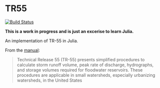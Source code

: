 # TR55

[![Build Status](https://travis-ci.org/caseypt/TR55.jl.svg?branch=master)](https://travis-ci.org/caseypt/TR55.jl)

**This is a work in progress and is just an excerise to learn Julia.**

An implementation of TR-55 in Julia.

From the [manual](http://www.nrcs.usda.gov/Internet/FSE_DOCUMENTS/stelprdb1044171.pdf):

> Technical Release 55 (TR-55) presents simplified procedures to calculate storm runoff volume, peak rate of discharge, hydrographs, and storage volumes required for floodwater reservoirs. These procedures are applicable in small watersheds, especially urbanizing watersheds, in the United States

